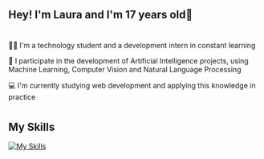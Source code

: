 ## Hey! I'm Laura and I'm 17 years old👋

#

👩‍💻 I'm a technology student and a development intern in constant learning

🧠 I participate in the development of Artificial Intelligence projects, using Machine Learning, Computer Vision and Natural Language Processing

💻 I'm currently studying web development and applying this knowledge in practice

#

## My Skills
[![My Skills](https://skillicons.dev/icons?i=py,html,css,js,ts,react,styledcomponents)](https://skillicons.dev)


